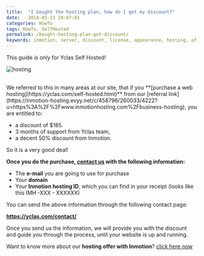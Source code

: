 ```yaml
---
title:  "I bought the hosting plan, how do I get my discount?"
date:   2014-05-13 20:07:01
categories: HowTo
tags: HowTo, SelfHosted
permalink: /bought-hosting-plan-get-discount/
keywords: inmotion, server, discount, license, appearance, hosting, affiliate
---
```

<div class="alert alert-warning">
<strong><i class="glyphicon glyphicon-warning-sign"></i> </strong> This guide is only for Yclas Self Hosted!
</div>

![hosting](http://open-classifieds.com/wp-content/uploads/2014/05/hosting-1024x524.png)

<br>
We referred to this in many areas at our site, that if you **[purchase a web hosting](https://yclas.com/self-hosted.html)** from our [referral link](https://inmotion-hosting.evyy.net/c/458796/260033/4222?u=https%3A%2F%2Fwww.inmotionhosting.com%2Fbusiness-hosting), you are entitled to:

* a discount of $185.
* 3 months of support from Yclas team,
* a decent 50% discount from Inmotion.

So it is a very good deal! 

**Once you do the purchase, [contact us](https://yclas.com/contact/) with the following information:**

- The **e-mail** you are going to use for purchase 
- Your **domain** 
- Your **Inmotion hosting ID**, which you can find in your receipt (looks like this IMH -XXX - XXXXXX) 

You can send the above information through the following contact page: 

**<https://yclas.com/contact/>**

Once you send us the information, we will provide you with the discount and guide you through the process, until your website is up and running. 

Want to know more about our **hosting offer with Inmotion**? [click here now](https://yclas.com/self-hosted.html)

